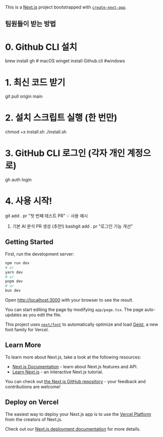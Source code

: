 This is a [Next.js](https://nextjs.org) project bootstrapped with [`create-next-app`](https://nextjs.org/docs/app/api-reference/cli/create-next-app).

## 팀원들이 받는 방법
# 0. Github CLI 설치
brew install gh # macOS
winget install Github.cli #windows

# 1. 최신 코드 받기
git pull origin main

# 2. 설치 스크립트 실행 (한 번만)
chmod +x install.sh
./install.sh

# 3. GitHub CLI 로그인 (각자 개인 계정으로)
gh auth login

# 4. 사용 시작!
git add .
pr "첫 번째 테스트 PR"
💡 사용 예시
1. 기본 AI 분석 PR 생성 (추천!)
bashgit add .
pr "로그인 기능 개선"

## Getting Started

First, run the development server:

```bash
npm run dev
# or
yarn dev
# or
pnpm dev
# or
bun dev
```

Open [http://localhost:3000](http://localhost:3000) with your browser to see the result.

You can start editing the page by modifying `app/page.tsx`. The page auto-updates as you edit the file.

This project uses [`next/font`](https://nextjs.org/docs/app/building-your-application/optimizing/fonts) to automatically optimize and load [Geist](https://vercel.com/font), a new font family for Vercel.

## Learn More

To learn more about Next.js, take a look at the following resources:

- [Next.js Documentation](https://nextjs.org/docs) - learn about Next.js features and API.
- [Learn Next.js](https://nextjs.org/learn) - an interactive Next.js tutorial.

You can check out [the Next.js GitHub repository](https://github.com/vercel/next.js) - your feedback and contributions are welcome!

## Deploy on Vercel

The easiest way to deploy your Next.js app is to use the [Vercel Platform](https://vercel.com/new?utm_medium=default-template&filter=next.js&utm_source=create-next-app&utm_campaign=create-next-app-readme) from the creators of Next.js.

Check out our [Next.js deployment documentation](https://nextjs.org/docs/app/building-your-application/deploying) for more details.
